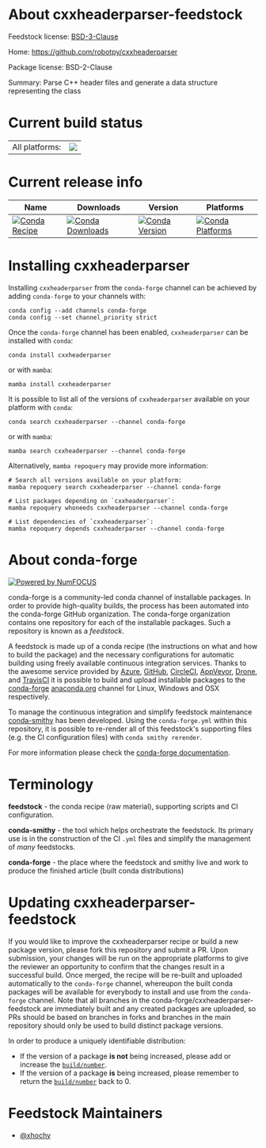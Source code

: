 About cxxheaderparser-feedstock
===============================

Feedstock license: [BSD-3-Clause](https://github.com/conda-forge/cxxheaderparser-feedstock/blob/main/LICENSE.txt)

Home: https://github.com/robotpy/cxxheaderparser

Package license: BSD-2-Clause

Summary: Parse C++ header files and generate a data structure representing the class

Current build status
====================


<table><tr><td>All platforms:</td>
    <td>
      <a href="https://dev.azure.com/conda-forge/feedstock-builds/_build/latest?definitionId=25837&branchName=main">
        <img src="https://dev.azure.com/conda-forge/feedstock-builds/_apis/build/status/cxxheaderparser-feedstock?branchName=main">
      </a>
    </td>
  </tr>
</table>

Current release info
====================

| Name | Downloads | Version | Platforms |
| --- | --- | --- | --- |
| [![Conda Recipe](https://img.shields.io/badge/recipe-cxxheaderparser-green.svg)](https://anaconda.org/conda-forge/cxxheaderparser) | [![Conda Downloads](https://img.shields.io/conda/dn/conda-forge/cxxheaderparser.svg)](https://anaconda.org/conda-forge/cxxheaderparser) | [![Conda Version](https://img.shields.io/conda/vn/conda-forge/cxxheaderparser.svg)](https://anaconda.org/conda-forge/cxxheaderparser) | [![Conda Platforms](https://img.shields.io/conda/pn/conda-forge/cxxheaderparser.svg)](https://anaconda.org/conda-forge/cxxheaderparser) |

Installing cxxheaderparser
==========================

Installing `cxxheaderparser` from the `conda-forge` channel can be achieved by adding `conda-forge` to your channels with:

```
conda config --add channels conda-forge
conda config --set channel_priority strict
```

Once the `conda-forge` channel has been enabled, `cxxheaderparser` can be installed with `conda`:

```
conda install cxxheaderparser
```

or with `mamba`:

```
mamba install cxxheaderparser
```

It is possible to list all of the versions of `cxxheaderparser` available on your platform with `conda`:

```
conda search cxxheaderparser --channel conda-forge
```

or with `mamba`:

```
mamba search cxxheaderparser --channel conda-forge
```

Alternatively, `mamba repoquery` may provide more information:

```
# Search all versions available on your platform:
mamba repoquery search cxxheaderparser --channel conda-forge

# List packages depending on `cxxheaderparser`:
mamba repoquery whoneeds cxxheaderparser --channel conda-forge

# List dependencies of `cxxheaderparser`:
mamba repoquery depends cxxheaderparser --channel conda-forge
```


About conda-forge
=================

[![Powered by
NumFOCUS](https://img.shields.io/badge/powered%20by-NumFOCUS-orange.svg?style=flat&colorA=E1523D&colorB=007D8A)](https://numfocus.org)

conda-forge is a community-led conda channel of installable packages.
In order to provide high-quality builds, the process has been automated into the
conda-forge GitHub organization. The conda-forge organization contains one repository
for each of the installable packages. Such a repository is known as a *feedstock*.

A feedstock is made up of a conda recipe (the instructions on what and how to build
the package) and the necessary configurations for automatic building using freely
available continuous integration services. Thanks to the awesome service provided by
[Azure](https://azure.microsoft.com/en-us/services/devops/), [GitHub](https://github.com/),
[CircleCI](https://circleci.com/), [AppVeyor](https://www.appveyor.com/),
[Drone](https://cloud.drone.io/welcome), and [TravisCI](https://travis-ci.com/)
it is possible to build and upload installable packages to the
[conda-forge](https://anaconda.org/conda-forge) [anaconda.org](https://anaconda.org/)
channel for Linux, Windows and OSX respectively.

To manage the continuous integration and simplify feedstock maintenance
[conda-smithy](https://github.com/conda-forge/conda-smithy) has been developed.
Using the ``conda-forge.yml`` within this repository, it is possible to re-render all of
this feedstock's supporting files (e.g. the CI configuration files) with ``conda smithy rerender``.

For more information please check the [conda-forge documentation](https://conda-forge.org/docs/).

Terminology
===========

**feedstock** - the conda recipe (raw material), supporting scripts and CI configuration.

**conda-smithy** - the tool which helps orchestrate the feedstock.
                   Its primary use is in the construction of the CI ``.yml`` files
                   and simplify the management of *many* feedstocks.

**conda-forge** - the place where the feedstock and smithy live and work to
                  produce the finished article (built conda distributions)


Updating cxxheaderparser-feedstock
==================================

If you would like to improve the cxxheaderparser recipe or build a new
package version, please fork this repository and submit a PR. Upon submission,
your changes will be run on the appropriate platforms to give the reviewer an
opportunity to confirm that the changes result in a successful build. Once
merged, the recipe will be re-built and uploaded automatically to the
`conda-forge` channel, whereupon the built conda packages will be available for
everybody to install and use from the `conda-forge` channel.
Note that all branches in the conda-forge/cxxheaderparser-feedstock are
immediately built and any created packages are uploaded, so PRs should be based
on branches in forks and branches in the main repository should only be used to
build distinct package versions.

In order to produce a uniquely identifiable distribution:
 * If the version of a package **is not** being increased, please add or increase
   the [``build/number``](https://docs.conda.io/projects/conda-build/en/latest/resources/define-metadata.html#build-number-and-string).
 * If the version of a package **is** being increased, please remember to return
   the [``build/number``](https://docs.conda.io/projects/conda-build/en/latest/resources/define-metadata.html#build-number-and-string)
   back to 0.

Feedstock Maintainers
=====================

* [@xhochy](https://github.com/xhochy/)


